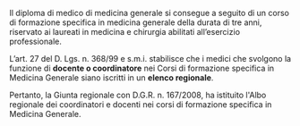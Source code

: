 Il diploma di medico di medicina generale si consegue a seguito di un corso di formazione specifica in medicina generale della durata di tre anni, riservato ai laureati in medicina e chirurgia abilitati all’esercizio professionale.

L’art. 27 del D. Lgs. n. 368/99 e s.m.i. stabilisce che i medici che svolgono la funzione di **docente o coordinatore** nei Corsi di formazione specifica in Medicina Generale siano iscritti in un **elenco regionale**.

Pertanto, la Giunta regionale con D.G.R. n. 167/2008, ha istituito l'Albo regionale dei coordinatori e docenti nei corsi di formazione specifica in Medicina Generale.
